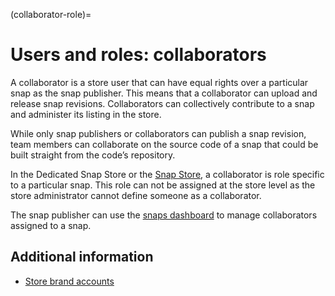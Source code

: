 (collaborator-role)=
#  Users and roles: collaborators

A collaborator is a store user that can have equal rights over a particular snap as the snap publisher. This means that a collaborator can upload and release snap revisions. Collaborators can collectively contribute to a snap and administer its listing in the store.

While only snap publishers or collaborators can publish a snap revision, team members can collaborate on the source code of a snap that could be built straight from the code’s repository. 

In the Dedicated Snap Store or the [Snap Store](snapcraft.io), a collaborator is role specific to a particular snap. This role can not be assigned at the store level as the store administrator cannot define someone as a collaborator. 

The snap publisher can use the [snaps dashboard](https://dashboard.snapcraft.io/snaps) to manage collaborators assigned to a snap.

## Additional information

* [Store brand accounts](https://snapcraft.io/docs/store-brand-accounts)
